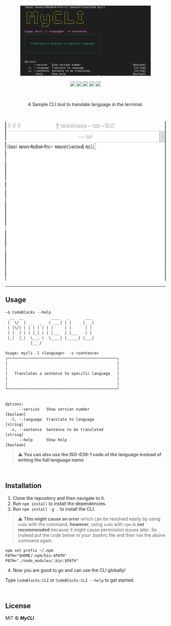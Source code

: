 <p align="center">
  <img src="images/screenshot.png" height="220" width"700">
 </p>
 <p align="center">
   <img  src="https://img.shields.io/badge/license-MIT-green">
 <img  src="https://img.shields.io/badge/build-passing-brightgreen">
   <img  src="https://img.shields.io/badge/version-1.0.0-orange">
   <img  src="https://img.shields.io/badge/npm-v6.14.8-blue">
  <img  src="https://img.shields.io/badge/node-v12.18.2-yellow">
 </p>
 <br>
<p align="center">A Sample CLI tool to translate language in the terminal.</p>
<br>

<p align="center">
<img src="images/mycli.gif" alt="demonstration" height="500" width="800" >  
</p>


---

## Usage

```
~$ CodeBlocks --help
  __  __            ____   _       ___ 
 |  \/  |  _   _   / ___| | |     |_ _|
 | |\/| | | | | | | |     | |      | | 
 | |  | | | |_| | | |___  | |___   | | 
 |_|  |_|  \__, |  \____| |_____| |___|
           |___/                       

Usage: mycli -l <language>  -s <sentence>
┌────────────────────────────────────────────────┐
│                                                │
│                                                │
│   Translates a sentence to specific language   │
│                                                │
│                                                │
└────────────────────────────────────────────────┘


Options:
      --version   Show version number                                  [boolean]
  -l, --language  Translate to language                                 [string]
  -s, --sentence  Sentence to be translated                             [string]
      --help      Show help                                            [boolean]

```

> :warning: **You can also use the ISO-639-1 code of the language instead of writing the full language name**

<br>

## Installation

1. Clone the repository and then navigate to it.
2. Run ```npm install``` to install the dependencies.
3. Run ```npm install -g .``` to install the CLI. <br>

> :warning: **This might cause an error** which can be resolved easily by using ```sudo``` with the command, **however**, using ```sudo``` with ```npm``` is **not recommended** because it might cause permission issues later. So instead put the code below in your .bashrc file and then run the above command again.
```
npm set prefix ~/.npm
PATH="$HOME/.npm/bin:$PATH"
PATH="./node_modules/.bin:$PATH"
```
4. Now you are good to go and can use the CLI globally!

Type ```CodeBlocks-CLI``` or ```CodeBlocks-CLI --help``` to get started.

<br>

## License

MIT © ***MyCLI***
